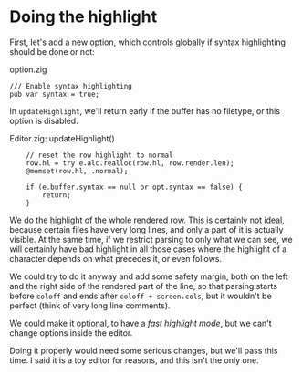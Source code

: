 # Doing the highlight

First, let's add a new option, which controls globally if syntax highlighting
should be done or not:

<div class="code-title">option.zig</div>

```zig
/// Enable syntax highlighting
pub var syntax = true;
```

In `updateHighlight`, we'll return early if the buffer has no filetype, or this
option is disabled.

<div class="code-title">Editor.zig: updateHighlight()</div>

```zig
    // reset the row highlight to normal
    row.hl = try e.alc.realloc(row.hl, row.render.len);
    @memset(row.hl, .normal);
```

<div class="code-diff-added-top">

```zig
    if (e.buffer.syntax == null or opt.syntax == false) {
        return;
    }
```
</div>

We do the highlight of the whole rendered row. This is certainly not ideal,
because certain files have very long lines, and only a part of it is actually
visible. At the same time, if we restrict parsing to only what we can see, we
will certainly have bad highlight in all those cases where the highlight of
a character depends on what precedes it, or even follows.

We could try to do it anyway and add some safety margin, both on the left and
the right side of the rendered part of the line, so that parsing starts before
`coloff` and ends after `coloff + screen.cols`, but it wouldn't be perfect
(think of very long line comments).

We could make it optional, to have a _fast highlight mode_, but we can't change
options inside the editor.

Doing it properly would need some serious changes, but we'll pass this time.
I said it is a toy editor for reasons, and this isn't the only one.
